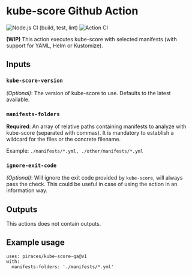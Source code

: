 # kube-score Github Action

![Node.js CI (build, test, lint)](https://github.com/piraces/kube-score-ga/workflows/Node.js%20CI/badge.svg)
![Action CI](https://github.com/piraces/kube-score-ga/workflows/Action%20CI/badge.svg)

**(WIP)**
This action executes kube-score with selected manifests (with support for YAML, Helm or Kustomize).

## Inputs

### `kube-score-version`

*(Optional)*: The version of kube-score to use. Defaults to the latest available.

### `manifests-folders`

**Required**: An array of relative paths containing manifests to analyze with kube-score (separated with commas). It is mandatory to establish a wildcard for the files or the concrete filename.

Example: `./manifests/*.yml, ./other/manifests/*.yml`

### `ignore-exit-code`

*(Optional)*: Will ignore the exit code provided by `kube-score`, will always pass the check. This could be useful in case of using the action in an information way.

## Outputs

This actions does not contain outputs.

## Example usage
```
uses: piraces/kube-score-ga@v1
with:
  manifests-folders: './manifests/*.yml'
```
